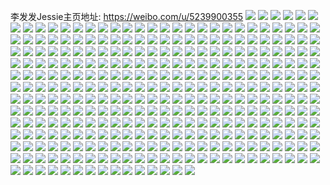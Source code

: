 李发发Jessie主页地址: https://weibo.com/u/5239900355 
![](https://wx4.sinaimg.cn/mw2000/005IC5rRgy1h8atakv305j31h526yx6p.jpg) 
![](https://wx4.sinaimg.cn/mw2000/005IC5rRgy1h8atapax2vj31li2hf7wi.jpg) 
![](https://wx4.sinaimg.cn/mw2000/005IC5rRgy1h8atahbdzej31m62ba1ky.jpg) 
![](https://wx4.sinaimg.cn/mw2000/005IC5rRgy1h82vhs0cl2j313y1lotqh.jpg) 
![](https://wx4.sinaimg.cn/mw2000/005IC5rRgy1h82vhsi7g9j313y1j6kbn.jpg) 
![](https://wx4.sinaimg.cn/mw2000/005IC5rRgy1h7haxzh7goj30k30rzq4f.jpg) 
![](https://wx4.sinaimg.cn/mw2000/005IC5rRgy1h7haxzt7m4j30fy0o7my6.jpg) 
![](https://wx4.sinaimg.cn/mw2000/005IC5rRgy1h7hay10x19j31gx23oapb.jpg) 
![](https://wx4.sinaimg.cn/mw2000/005IC5rRgy1h7fnmlborsj30i40oyn3i.jpg) 
![](https://wx4.sinaimg.cn/mw2000/005IC5rRgy1h7fnmlwtpmj30h10n7wji.jpg) 
![](https://wx4.sinaimg.cn/mw2000/005IC5rRgy1h6x4rngs19j31my2b9u0y.jpg) 
![](https://wx4.sinaimg.cn/mw2000/005IC5rRgy1h6x4ts6l37j31u32jcx6r.jpg) 
![](https://wx4.sinaimg.cn/mw2000/005IC5rRgy1h6mpqm384aj316q1ng4qp.jpg) 
![](https://wx4.sinaimg.cn/mw2000/005IC5rRgy1h6mpqmyr9rj31da1rle81.jpg) 
![](https://wx4.sinaimg.cn/mw2000/005IC5rRgy1h6mpqldk6yj31fb224u0x.jpg) 
![](https://wx4.sinaimg.cn/mw2000/005IC5rRgy1h6mpqoq5mgj31jk237u0x.jpg) 
![](https://wx4.sinaimg.cn/mw2000/005IC5rRgy1h6jsis00u9j31sc2dsu0x.jpg) 
![](https://wx4.sinaimg.cn/mw2000/005IC5rRgy1h5zk4jlmiaj32802yo15s.jpg) 
![](https://wx4.sinaimg.cn/mw2000/005IC5rRgy1h5zk4l3o7yj31oi22pwmi.jpg) 
![](https://wx4.sinaimg.cn/mw2000/005IC5rRgy1h5zk4mj74aj31sr2a247m.jpg) 
![](https://wx4.sinaimg.cn/mw2000/005IC5rRgy1h4w94j73ovj30oo11talz.jpg) 
![](https://wx4.sinaimg.cn/mw2000/005IC5rRgy1h4w94k115pj313x1kg1kx.jpg) 
![](https://wx4.sinaimg.cn/mw2000/005IC5rRgy1h4w94ia2e1j31231mv1kx.jpg) 
![](https://wx4.sinaimg.cn/mw2000/005IC5rRgy1h4w94lzl9cj31981tde81.jpg) 
![](https://wx4.sinaimg.cn/mw2000/005IC5rRgy1h3u4xvmtecj31892754qp.jpg) 
![](https://wx4.sinaimg.cn/mw2000/005IC5rRgy1h3u4xz2meuj31tk2r1e82.jpg) 
![](https://wx4.sinaimg.cn/mw2000/005IC5rRgy1h3u4xztzm3j30y71kbtn0.jpg) 
![](https://wx4.sinaimg.cn/mw2000/005IC5rRgy1h3u4y0ia87j30xt1t2e2g.jpg) 
![](https://wx4.sinaimg.cn/mw2000/005IC5rRgy1h3h3qe69zjj31oz2d5e81.jpg) 
![](https://wx4.sinaimg.cn/mw2000/005IC5rRgy1h3h3qdhel2j31rq26ne81.jpg) 
![](https://wx4.sinaimg.cn/mw2000/005IC5rRgy1h3h3qc2trrj31sc2dsu0x.jpg) 
![](https://wx4.sinaimg.cn/mw2000/005IC5rRgy1h3h3qf2pkdj31eg2441ix.jpg) 
![](https://wx4.sinaimg.cn/mw2000/005IC5rRgy1h3h3qfjg67j31681pe4o6.jpg) 
![](https://wx4.sinaimg.cn/mw2000/005IC5rRgy1h3cpoavd78j31sc2dsqv5.jpg) 
![](https://wx4.sinaimg.cn/mw2000/005IC5rRgy1h3cpod744dj31di1qd4qp.jpg) 
![](https://wx4.sinaimg.cn/mw2000/005IC5rRgy1h3cpodxpgxj316q24f7wh.jpg) 
![](https://wx4.sinaimg.cn/mw2000/005IC5rRgy1h3cpoevw03j31b31pe1kx.jpg) 
![](https://wx4.sinaimg.cn/mw2000/005IC5rRgy1h3cpofqpjej313w1ilh7t.jpg) 
![](https://wx4.sinaimg.cn/mw2000/005IC5rRgy1h3cpogr5hpj31sc2h3hdt.jpg) 
![](https://wx4.sinaimg.cn/mw2000/005IC5rRgy1h36sykpzfoj31qq2hokjl.jpg) 
![](https://wx4.sinaimg.cn/mw2000/005IC5rRgy1h36symw5pbj31l72dsnpd.jpg) 
![](https://wx4.sinaimg.cn/mw2000/005IC5rRgy1h36syo48lrj31b621ue7f.jpg) 
![](https://wx4.sinaimg.cn/mw2000/005IC5rRgy1h36syimy02j30vg1r3kat.jpg) 
![](https://wx4.sinaimg.cn/mw2000/005IC5rRgy1h2wkrb57d4j31w72d84qq.jpg) 
![](https://wx4.sinaimg.cn/mw2000/005IC5rRgy1h2wkr9xqzfj31vs2henpd.jpg) 
![](https://wx4.sinaimg.cn/mw2000/005IC5rRgy1h2wkrc42ldj31qm2pqqv5.jpg) 
![](https://wx4.sinaimg.cn/mw2000/005IC5rRgy1h2wkrctr7wj31831z17wh.jpg) 
![](https://wx4.sinaimg.cn/mw2000/005IC5rRgy1h2wkrdzndtj31ic1xke81.jpg) 
![](https://wx4.sinaimg.cn/mw2000/005IC5rRgy1h2wkrfeh1bj31kb2507wh.jpg) 
![](https://wx4.sinaimg.cn/mw2000/005IC5rRgy1h2ualla19lj30u0140ajr.jpg) 
![](https://wx4.sinaimg.cn/mw2000/005IC5rRgy1h2rulp7kdzj31uh2g6npd.jpg) 
![](https://wx4.sinaimg.cn/mw2000/005IC5rRgy1h2rulq3mb4j31dz2aa7wh.jpg) 
![](https://wx4.sinaimg.cn/mw2000/005IC5rRgy1h2rulrpkv2j31sc2ds4qq.jpg) 
![](https://wx4.sinaimg.cn/mw2000/005IC5rRgy1h2rulu4se0j31ii23x7wh.jpg) 
![](https://wx4.sinaimg.cn/mw2000/005IC5rRgy1h2rulo41iej31r42cmhdt.jpg) 
![](https://wx4.sinaimg.cn/mw2000/005IC5rRgy1h2rulveun9j31sy24s4qp.jpg) 
![](https://wx4.sinaimg.cn/mw2000/005IC5rRgy1h2qs73w8vxj31051l17mu.jpg) 
![](https://wx4.sinaimg.cn/mw2000/005IC5rRgy1h2qs75detcj315b1pex5t.jpg) 
![](https://wx4.sinaimg.cn/mw2000/005IC5rRgy1h2qs766cujj310n1n2h6f.jpg) 
![](https://wx4.sinaimg.cn/mw2000/005IC5rRgy1h2qs76qtesj31281ewnh3.jpg) 
![](https://wx4.sinaimg.cn/mw2000/005IC5rRgy1h2qs77headj310c27g1kx.jpg) 
![](https://wx4.sinaimg.cn/mw2000/005IC5rRgy1h2qs7823srj30z41udkdo.jpg) 
![](https://wx4.sinaimg.cn/mw2000/005IC5rRgy1h2nfk67v00j318k22o4qp.jpg) 
![](https://wx4.sinaimg.cn/mw2000/005IC5rRgy1h2nfk4z6a1j30xs1h34fm.jpg) 
![](https://wx4.sinaimg.cn/mw2000/005IC5rRgy1h2nfk7dx0ej315b24t4qp.jpg) 
![](https://wx4.sinaimg.cn/mw2000/005IC5rRgy1h2nfk7zekej30p11cf7gj.jpg) 
![](https://wx4.sinaimg.cn/mw2000/005IC5rRgy1h2nfk9e4gnj315f1nkqss.jpg) 
![](https://wx4.sinaimg.cn/mw2000/005IC5rRgy1h2nfkahzk5j315t1ozx2r.jpg) 
![](https://wx4.sinaimg.cn/mw2000/005IC5rRgy1h2m4nh2fajj31081owav6.jpg) 
![](https://wx4.sinaimg.cn/mw2000/005IC5rRgy1h2m4ni5bapj30uy1fc4eo.jpg) 
![](https://wx4.sinaimg.cn/mw2000/005IC5rRgy1h2m4ngl424j315f1p3e5l.jpg) 
![](https://wx4.sinaimg.cn/mw2000/005IC5rRgy1h2m4nho35tj313a1h7aun.jpg) 
![](https://wx4.sinaimg.cn/mw2000/005IC5rRgy1h2g913rl0dj32802yob2c.jpg) 
![](https://wx4.sinaimg.cn/mw2000/005IC5rRgy1h2g911nbmuj31ic27gu0y.jpg) 
![](https://wx4.sinaimg.cn/mw2000/005IC5rRgy1h2g90vv935j32802yox6r.jpg) 
![](https://wx4.sinaimg.cn/mw2000/005IC5rRgy1h2g90zt4lrj31fv258npe.jpg) 
![](https://wx4.sinaimg.cn/mw2000/005IC5rRgy1h2g90u2jp7j32c03401kz.jpg) 
![](https://wx4.sinaimg.cn/mw2000/005IC5rRgy1h2g910nn8rj319r1qnqv5.jpg) 
![](https://wx4.sinaimg.cn/mw2000/005IC5rRgy1h2g90yt3h6j32192you0y.jpg) 
![](https://wx4.sinaimg.cn/mw2000/005IC5rRgy1h2g90snrnnj31u02mrx6r.jpg) 
![](https://wx4.sinaimg.cn/mw2000/005IC5rRgy1h2g90wzupjj32802yo4qr.jpg) 
![](https://wx4.sinaimg.cn/mw2000/005IC5rRgy1h2bomlvf6kj30zq1owkag.jpg) 
![](https://wx4.sinaimg.cn/mw2000/005IC5rRgy1h2bomqce0mj30z71u7tve.jpg) 
![](https://wx4.sinaimg.cn/mw2000/005IC5rRgy1h2bomwe7wej31781nv1kx.jpg) 
![](https://wx4.sinaimg.cn/mw2000/005IC5rRgy1h29dtbilo3j31rj2c4e81.jpg) 
![](https://wx4.sinaimg.cn/mw2000/005IC5rRgy1h29dtcyuopj31pt2bthdt.jpg) 
![](https://wx4.sinaimg.cn/mw2000/005IC5rRgy1h29dtahha2j31ku2e5kjl.jpg) 
![](https://wx4.sinaimg.cn/mw2000/005IC5rRgy1h29dte36clj316x1ymkii.jpg) 
![](https://wx4.sinaimg.cn/mw2000/005IC5rRgy1h2856rtuw7j325u2ry4qq.jpg) 
![](https://wx4.sinaimg.cn/mw2000/005IC5rRgy1h2856u68qdj31oe268qv5.jpg) 
![](https://wx4.sinaimg.cn/mw2000/005IC5rRgy1h2856p89bij31n22cqnpd.jpg) 
![](https://wx4.sinaimg.cn/mw2000/005IC5rRgy1h2856xm3xrj30qi12idt8.jpg) 
![](https://wx4.sinaimg.cn/mw2000/005IC5rRgy1h2856vvd36j31lg2cqnpd.jpg) 
![](https://wx4.sinaimg.cn/mw2000/005IC5rRgy1h24rac32iaj32c0340x6p.jpg) 
![](https://wx4.sinaimg.cn/mw2000/005IC5rRgy1h24rad9jfyj31g22foe81.jpg) 
![](https://wx4.sinaimg.cn/mw2000/005IC5rRgy1h24raacgiqj31n824pkjl.jpg) 
![](https://wx4.sinaimg.cn/mw2000/005IC5rRgy1h24raemia0j31vi2enqv5.jpg) 
![](https://wx4.sinaimg.cn/mw2000/005IC5rRgy1h23n5abbjej31we2qunpd.jpg) 
![](https://wx4.sinaimg.cn/mw2000/005IC5rRgy1h23n5800d6j31zy2viu0x.jpg) 
![](https://wx4.sinaimg.cn/mw2000/005IC5rRgy1h23n5d9s8oj30yx1l64h4.jpg) 
![](https://wx4.sinaimg.cn/mw2000/005IC5rRgy1h23n5cezvxj32802yoe82.jpg) 
![](https://wx4.sinaimg.cn/mw2000/005IC5rRgy1h22fb16wobj31tl2f9b2a.jpg) 
![](https://wx4.sinaimg.cn/mw2000/005IC5rRgy1h22faz73u2j31eo1xme81.jpg) 
![](https://wx4.sinaimg.cn/mw2000/005IC5rRgy1h22fb2uy6lj31rf2dzu0x.jpg) 
![](https://wx4.sinaimg.cn/mw2000/005IC5rRgy1h22fb4b11fj32c03401ky.jpg) 
![](https://wx4.sinaimg.cn/mw2000/005IC5rRgy1h22fb66t3wj32c0340kjm.jpg) 
![](https://wx4.sinaimg.cn/mw2000/005IC5rRgy1h21ibl7tp0j32c0340b2a.jpg) 
![](https://wx4.sinaimg.cn/mw2000/005IC5rRgy1h21ibpmc5yj31sc2dsqv5.jpg) 
![](https://wx4.sinaimg.cn/mw2000/005IC5rRgy1h21ibmve1zj31t32ce1ky.jpg) 
![](https://wx4.sinaimg.cn/mw2000/005IC5rRgy1h21ibhl32oj32c0340b2a.jpg) 
![](https://wx4.sinaimg.cn/mw2000/005IC5rRgy1h21ibj3bo3j31gv1zlkjl.jpg) 
![](https://wx4.sinaimg.cn/mw2000/005IC5rRgy1h21ibreolwj327c2rub2a.jpg) 
![](https://wx4.sinaimg.cn/mw2000/005IC5rRgy1h21ibo5oefj319b2147wh.jpg) 
![](https://wx4.sinaimg.cn/mw2000/005IC5rRgy1h21ieg52ocj32092gzu0x.jpg) 
![](https://wx4.sinaimg.cn/mw2000/005IC5rRgy1h21ibsy9cyj31jb2dnqv5.jpg) 
![](https://wx4.sinaimg.cn/mw2000/005IC5rRgy1h1wkyk1g8tj32302ufe83.jpg) 
![](https://wx4.sinaimg.cn/mw2000/005IC5rRgy1h1wkyn4i62j32802yokjn.jpg) 
![](https://wx4.sinaimg.cn/mw2000/005IC5rRgy1h1t0p48683j31yd2eztzc.jpg) 
![](https://wx4.sinaimg.cn/mw2000/005IC5rRgy1h1t0p2sx0gj320v2m81kx.jpg) 
![](https://wx4.sinaimg.cn/mw2000/005IC5rRgy1h1t0p5ku1jj31h91rsqk7.jpg) 
![](https://wx4.sinaimg.cn/mw2000/005IC5rRgy1h1t0p68vu7j31t825se4w.jpg) 
![](https://wx4.sinaimg.cn/mw2000/005IC5rRgy1h1t0p6scfaj317c1upnbx.jpg) 
![](https://wx4.sinaimg.cn/mw2000/005IC5rRgy1h1t0p3m5t5j32002hvx5t.jpg) 
![](https://wx4.sinaimg.cn/mw2000/005IC5rRgy1h1qngpnq4oj31bd1u0wud.jpg) 
![](https://wx4.sinaimg.cn/mw2000/005IC5rRgy1h1qngroad1j31mr1vrkcd.jpg) 
![](https://wx4.sinaimg.cn/mw2000/005IC5rRgy1h1qngr2lpyj318u1q5tnl.jpg) 
![](https://wx4.sinaimg.cn/mw2000/005IC5rRgy1h1qngqhoaoj31b21txwv6.jpg) 
![](https://wx4.sinaimg.cn/mw2000/005IC5rRgy1h1qngopylhj32802yohdv.jpg) 
![](https://wx4.sinaimg.cn/mw2000/005IC5rRgy1h1qngsa5j8j317p1sd7jv.jpg) 
![](https://wx4.sinaimg.cn/mw2000/005IC5rRgy1h1odtjcdh8j31pk27jnoc.jpg) 
![](https://wx4.sinaimg.cn/mw2000/005IC5rRgy1h1odth7s8xj31e2200tpn.jpg) 
![](https://wx4.sinaimg.cn/mw2000/005IC5rRgy1h1odtgimfoj321u2m8e83.jpg) 
![](https://wx4.sinaimg.cn/mw2000/005IC5rRgy1h1odtii7rnj31ds21q1b5.jpg) 
![](https://wx4.sinaimg.cn/mw2000/005IC5rRgy1h1odthvvntj31h623rax6.jpg) 
![](https://wx4.sinaimg.cn/mw2000/005IC5rRgy1h1odtkui8rj319f1vy18h.jpg) 
![](https://wx4.sinaimg.cn/mw2000/005IC5rRgy1h1odtk5syqj31kq27q4nv.jpg) 
![](https://wx4.sinaimg.cn/mw2000/005IC5rRgy1h1odtlhrixj31ip25w7r2.jpg) 
![](https://wx4.sinaimg.cn/mw2000/005IC5rRgy1h1odtdya9aj31iw2e0non.jpg) 
![](https://wx4.sinaimg.cn/mw2000/005IC5rRgy1h1knh7udtpj31ff23kh4k.jpg) 
![](https://wx4.sinaimg.cn/mw2000/005IC5rRgy1h1knh7bkufj314t1fidvg.jpg) 
![](https://wx4.sinaimg.cn/mw2000/005IC5rRgy1h1knh9hx8vj31wc2ac4ny.jpg) 
![](https://wx4.sinaimg.cn/mw2000/005IC5rRgy1h1knha8em1j31ip2d81kx.jpg) 
![](https://wx4.sinaimg.cn/mw2000/005IC5rRgy1h1kniewrwsj324g2l6x6r.jpg) 
![](https://wx4.sinaimg.cn/mw2000/005IC5rRgy1h1knhaq1wsj31en2bwqqc.jpg) 
![](https://wx4.sinaimg.cn/mw2000/005IC5rRgy1h1knhbhqhvj31fe1u64qp.jpg) 
![](https://wx4.sinaimg.cn/mw2000/005IC5rRgy1h1knhc1t6kj31gs1y0e01.jpg) 
![](https://wx4.sinaimg.cn/mw2000/005IC5rRgy1h1knhclr96j31f91q7k90.jpg) 
![](https://wx4.sinaimg.cn/mw2000/005IC5rRgy1h1ici5ct2kj31031f9gvy.jpg) 
![](https://wx4.sinaimg.cn/mw2000/005IC5rRgy1h1ici50aoxj31fr1s6hd6.jpg) 
![](https://wx4.sinaimg.cn/mw2000/005IC5rRgy1h1ici5ro4nj31001gyh16.jpg) 
![](https://wx4.sinaimg.cn/mw2000/005IC5rRgy1h1ici69u4xj31eo20xas0.jpg) 
![](https://wx4.sinaimg.cn/mw2000/005IC5rRgy1h1ici6n4lcj30ty18hqan.jpg) 
![](https://wx4.sinaimg.cn/mw2000/005IC5rRgy1h1ici74h9mj315h1p0h3x.jpg) 
![](https://wx4.sinaimg.cn/mw2000/005IC5rRgy1h1icicry5pj308w0bymx9.jpg) 
![](https://wx4.sinaimg.cn/mw2000/005IC5rRgy1h1ds6xx7k7j31ee1pwnpd.jpg) 
![](https://wx4.sinaimg.cn/mw2000/005IC5rRgy1h1ds6yvi5aj31au1il4qp.jpg) 
![](https://wx4.sinaimg.cn/mw2000/005IC5rRgy1h1ds6zj2bkj30zb1h2b0p.jpg) 
![](https://wx4.sinaimg.cn/mw2000/005IC5rRgy1h1ds707o3pj30vr1ej1ge.jpg) 
![](https://wx4.sinaimg.cn/mw2000/005IC5rRgy1h1ds710nm8j31091hi4oo.jpg) 
![](https://wx4.sinaimg.cn/mw2000/005IC5rRgy1h1ds6wdk3nj31121hjhbc.jpg) 
![](https://wx4.sinaimg.cn/mw2000/005IC5rRgy1h1asl5pe93j31mc1xae81.jpg) 
![](https://wx4.sinaimg.cn/mw2000/005IC5rRgy1h1asldn5jej31o01xvkjl.jpg) 
![](https://wx4.sinaimg.cn/mw2000/005IC5rRgy1h1asl6pd6aj31ih25se81.jpg) 
![](https://wx4.sinaimg.cn/mw2000/005IC5rRgy1h1asl7arsfj30t61blqid.jpg) 
![](https://wx4.sinaimg.cn/mw2000/005IC5rRgy1h1asla3hxjj31ng20ue81.jpg) 
![](https://wx4.sinaimg.cn/mw2000/005IC5rRgy1h1asl91vs1j30td1b3k41.jpg) 
![](https://wx4.sinaimg.cn/mw2000/005IC5rRgy1h1aslbt1g3j31o0280hdt.jpg) 
![](https://wx4.sinaimg.cn/mw2000/005IC5rRgy1h1aslcp7b7j31o0280b29.jpg) 
![](https://wx4.sinaimg.cn/mw2000/005IC5rRgy1h1aso1n8asj31o0280hdt.jpg) 
![](https://wx4.sinaimg.cn/mw2000/005IC5rRgy1h1aspbhdx6j308i0bywf6.jpg) 
![](https://wx4.sinaimg.cn/mw2000/005IC5rRgy1h19lgy2utsj31o0280qv5.jpg) 
![](https://wx4.sinaimg.cn/mw2000/005IC5rRgy1h19lgz79hbj31o02804qq.jpg) 
![](https://wx4.sinaimg.cn/mw2000/005IC5rRgy1h19lgzx1ufj31mc25s4qp.jpg) 
![](https://wx4.sinaimg.cn/mw2000/005IC5rRgy1h19lgu91pdj30zt1efnlq.jpg) 
![](https://wx4.sinaimg.cn/mw2000/005IC5rRgy1h19lgv091zj31c01r41kx.jpg) 
![](https://wx4.sinaimg.cn/mw2000/005IC5rRgy1h19lgvknpvj310q1duh4y.jpg) 
![](https://wx4.sinaimg.cn/mw2000/005IC5rRgy1h19lgwh45rj31g01wu7wh.jpg) 
![](https://wx4.sinaimg.cn/mw2000/005IC5rRgy1h19lgt7276j31mc25se81.jpg) 
![](https://wx4.sinaimg.cn/mw2000/005IC5rRgy1h19lgx6y8gj31i41sw1kx.jpg) 
![](https://wx4.sinaimg.cn/mw2000/005IC5rRgy1h172ho9u8kj31o02804qp.jpg) 
![](https://wx4.sinaimg.cn/mw2000/005IC5rRgy1h172hnegpyj318e1ubb29.jpg) 
![](https://wx4.sinaimg.cn/mw2000/005IC5rRgy1h172hmjgzfj30y41e14ju.jpg) 
![](https://wx4.sinaimg.cn/mw2000/005IC5rRgy1h172hlp4yrj316a1lq1kx.jpg) 
![](https://wx4.sinaimg.cn/mw2000/005IC5rRgy1h15vmom99lj31fp1xa4qp.jpg) 
![](https://wx4.sinaimg.cn/mw2000/005IC5rRgy1h15vmp8k5nj30we1637hb.jpg) 
![](https://wx4.sinaimg.cn/mw2000/005IC5rRgy1h15vmq9k6oj31101c5tpa.jpg) 
![](https://wx4.sinaimg.cn/mw2000/005IC5rRgy1h15vmqzi88j319w1ohnlj.jpg) 
![](https://wx4.sinaimg.cn/mw2000/005IC5rRgy1h15vmrsmmxj31f1280qv5.jpg) 
![](https://wx4.sinaimg.cn/mw2000/005IC5rRgy1h15vmsfge4j31o0280kjl.jpg) 
![](https://wx4.sinaimg.cn/mw2000/005IC5rRgy1h15vmt8hgpj31o0280u0x.jpg) 
![](https://wx4.sinaimg.cn/mw2000/005IC5rRgy1h15vmu4644j316f1u61kx.jpg) 
![](https://wx4.sinaimg.cn/mw2000/005IC5rRgy1h15vmnn57pj31o0280kjm.jpg) 
![](https://wx4.sinaimg.cn/mw2000/005IC5rRgy1h14qv6kea4j31d51z9qv5.jpg) 
![](https://wx4.sinaimg.cn/mw2000/005IC5rRgy1h14qv7xkitj31dt20hnpd.jpg) 
![](https://wx4.sinaimg.cn/mw2000/005IC5rRgy1h14qv4m9ytj312v1fr4qp.jpg) 
![](https://wx4.sinaimg.cn/mw2000/005IC5rRgy1h14qv8zee7j31bx1xqkjl.jpg) 
![](https://wx4.sinaimg.cn/mw2000/005IC5rRgy1h14qwq1czcj30pz13fdrq.jpg) 
![](https://wx4.sinaimg.cn/mw2000/005IC5rRgy1h128t7rs58j31jk1x0b29.jpg) 
![](https://wx4.sinaimg.cn/mw2000/005IC5rRgy1h128t8nzqwj313t1lx7wh.jpg) 
![](https://wx4.sinaimg.cn/mw2000/005IC5rRgy1h128t6u9rwj31111qr7wh.jpg) 
![](https://wx4.sinaimg.cn/mw2000/005IC5rRgy1h128t97co8j31gz1rz7wh.jpg) 
![](https://wx4.sinaimg.cn/mw2000/005IC5rRgy1h128t9tm8zj31341pb1kx.jpg) 
![](https://wx4.sinaimg.cn/mw2000/005IC5rRgy1h0zt8yip4vj320e27t1ky.jpg) 
![](https://wx4.sinaimg.cn/mw2000/005IC5rRgy1h0zt91z3p6j32802ot4qr.jpg) 
![](https://wx4.sinaimg.cn/mw2000/005IC5rRgy1h0zt8zu48oj31n923ynpd.jpg) 
![](https://wx4.sinaimg.cn/mw2000/005IC5rRgy1h0zt93ud11j31t52hu7wi.jpg) 
![](https://wx4.sinaimg.cn/mw2000/005IC5rRgy1h0zt96vc7lj32802x77wj.jpg) 
![](https://wx4.sinaimg.cn/mw2000/005IC5rRgy1h0xzybwfexj30u01hcqj7.jpg) 
![](https://wx4.sinaimg.cn/mw2000/005IC5rRgy1h0wgdum3evj31841r6u0x.jpg) 
![](https://wx4.sinaimg.cn/mw2000/005IC5rRgy1h0wgdshzyuj31er1xk1ky.jpg) 
![](https://wx4.sinaimg.cn/mw2000/005IC5rRgy1h0wgdvt3jxj31r022ox6q.jpg) 
![](https://wx4.sinaimg.cn/mw2000/005IC5rRgy1h0wgdwpg54j31mh22mu0y.jpg) 
![](https://wx4.sinaimg.cn/mw2000/005IC5rRgy1h0wgdty3aaj31vy2msb2b.jpg) 
![](https://wx4.sinaimg.cn/mw2000/005IC5rRgy1h0wgdr7p7nj31ip221qv6.jpg) 
![](https://wx4.sinaimg.cn/mw2000/005IC5rRgy1h0u23fafwbj31r42bhkjn.jpg) 
![](https://wx4.sinaimg.cn/mw2000/005IC5rRgy1h0u23h5r53j31pa265e83.jpg) 
![](https://wx4.sinaimg.cn/mw2000/005IC5rRgy1h0u23ieirxj31tq2dze84.jpg) 
![](https://wx4.sinaimg.cn/mw2000/005IC5rRgy1h0u23e3f6ij31xv2hku10.jpg) 
![](https://wx4.sinaimg.cn/mw2000/005IC5rRgy1h0sxgvrh9yj31uo2h9qv7.jpg) 
![](https://wx4.sinaimg.cn/mw2000/005IC5rRgy1h0sxgy8qpkj31o427cx6q.jpg) 
![](https://wx4.sinaimg.cn/mw2000/005IC5rRgy1h0sxh1k2t4j31op2d07wj.jpg) 
![](https://wx4.sinaimg.cn/mw2000/005IC5rRgy1h0sxgs7lv8j31ls265npe.jpg) 
![](https://wx4.sinaimg.cn/mw2000/005IC5rRgy1h0sxh3n829j31op2867wj.jpg) 
![](https://wx4.sinaimg.cn/mw2000/005IC5rRgy1h0sxh5ybp1j31p32aj7wj.jpg) 
![](https://wx4.sinaimg.cn/mw2000/005IC5rRgy1h0rwhx3opcj31sn2eoe82.jpg) 
![](https://wx4.sinaimg.cn/mw2000/005IC5rRgy1h0rwhy4sovj31hn221kjl.jpg) 
![](https://wx4.sinaimg.cn/mw2000/005IC5rRgy1h0rwhz8yj4j31rl2c5b2a.jpg) 
![](https://wx4.sinaimg.cn/mw2000/005IC5rRgy1h0rwhw903xj31by1uee81.jpg) 
![](https://wx4.sinaimg.cn/mw2000/005IC5rRgy1h0qub7h6wuj31kf28be83.jpg) 
![](https://wx4.sinaimg.cn/mw2000/005IC5rRgy1h0qubdh92cj31qq2iub2c.jpg) 
![](https://wx4.sinaimg.cn/mw2000/005IC5rRgy1h0qubk9k46j31o726jqv6.jpg) 
![](https://wx4.sinaimg.cn/mw2000/005IC5rRgy1h0qub1x58wj31br1y9npe.jpg) 
![](https://wx4.sinaimg.cn/mw2000/005IC5rRgy1h0qubuiac2j31bt1wqe82.jpg) 
![](https://wx4.sinaimg.cn/mw2000/005IC5rRgy1h0n3neoid2j30u015baoq.jpg) 
![](https://wx4.sinaimg.cn/mw2000/005IC5rRgy1h0n3nfbcuhj30u012atlp.jpg) 
![](https://wx4.sinaimg.cn/mw2000/005IC5rRgy1h0n3nfzx9pj30u012adrw.jpg) 
![](https://wx4.sinaimg.cn/mw2000/005IC5rRgy1h0n3ndv5jfj30u0152k60.jpg) 
![](https://wx4.sinaimg.cn/mw2000/005IC5rRgy1h0n3ngnyqej30u011s4an.jpg) 
![](https://wx4.sinaimg.cn/mw2000/005IC5rRgy1h0goxumy3mj32802yokjm.jpg) 
![](https://wx4.sinaimg.cn/mw2000/005IC5rRgy1h0gp1isl5uj30u0140wno.jpg) 
![](https://wx4.sinaimg.cn/mw2000/005IC5rRgy1h0e5awa3qgj31w12ng1l0.jpg) 
![](https://wx4.sinaimg.cn/mw2000/005IC5rRgy1h0e5av40f8j31uz2jtu10.jpg) 
![](https://wx4.sinaimg.cn/mw2000/005IC5rRgy1h0e5atml9kj31x72ltx6s.jpg) 
![](https://wx4.sinaimg.cn/mw2000/005IC5rRgy1h0e5blc34oj30il0ohtic.jpg) 
![](https://wx4.sinaimg.cn/mw2000/005IC5rRgy1h0cz4lg36mj30u016vqbt.jpg) 
![](https://wx4.sinaimg.cn/mw2000/005IC5rRgy1h0aky7zhrmj312o0u0gs4.jpg) 
![](https://wx4.sinaimg.cn/mw2000/005IC5rRgy1h0ak27818dj326r2shnpf.jpg) 
![](https://wx4.sinaimg.cn/mw2000/005IC5rRgy1h0ak28ckz1j32802f67wj.jpg) 
![](https://wx4.sinaimg.cn/mw2000/005IC5rRgy1h0ak25yo4mj32802erx6q.jpg) 
![](https://wx4.sinaimg.cn/mw2000/005IC5rRgy1h0ak29ga6dj31p124m1ky.jpg) 
![](https://wx4.sinaimg.cn/mw2000/005IC5rRgy1h09giwn9koj30u011wagv.jpg) 
![](https://wx4.sinaimg.cn/mw2000/005IC5rRgy1h09giv80iij30u011wagb.jpg) 
![](https://wx4.sinaimg.cn/mw2000/005IC5rRgy1h09givktnoj30u0106q9w.jpg) 
![](https://wx4.sinaimg.cn/mw2000/005IC5rRgy1h09giw8svuj30u018mk0e.jpg) 
![](https://wx4.sinaimg.cn/mw2000/005IC5rRgy1h09givxj51j30u0142gss.jpg) 
![](https://wx4.sinaimg.cn/mw2000/005IC5rRgy1h09giuutyaj30u011a7a0.jpg) 
![](https://wx4.sinaimg.cn/mw2000/005IC5rRgy1h074bzyq78j30u013z7hx.jpg) 
![](https://wx4.sinaimg.cn/mw2000/005IC5rRgy1h074c24ixgj30u014017n.jpg) 
![](https://wx4.sinaimg.cn/mw2000/005IC5rRgy1h074c3k2vbj30u013pk3v.jpg) 
![](https://wx4.sinaimg.cn/mw2000/005IC5rRgy1h074bxsmouj30u0159n9d.jpg) 
![](https://wx4.sinaimg.cn/mw2000/005IC5rRgy1h074c4lj3pj30i30ngq7v.jpg) 
![](https://wx4.sinaimg.cn/mw2000/005IC5rRgy1h04nl9q46zj31wj2ps7wl.jpg) 
![](https://wx4.sinaimg.cn/mw2000/005IC5rRgy1h04nlb65ojj31pr2fnnpg.jpg) 
![](https://wx4.sinaimg.cn/mw2000/005IC5rRgy1h04nlco8v7j31qm2fru0z.jpg) 
![](https://wx4.sinaimg.cn/mw2000/005IC5rRgy1h04nldy4iqj31nq2fku0z.jpg) 
![](https://wx4.sinaimg.cn/mw2000/005IC5rRgy1h04nlf7iezj31lf1ose82.jpg) 
![](https://wx4.sinaimg.cn/mw2000/005IC5rRgy1h03mza4gzvj31nu25pb2b.jpg) 
![](https://wx4.sinaimg.cn/mw2000/005IC5rRgy1h03mz8biuyj31ob24z7wj.jpg) 
![](https://wx4.sinaimg.cn/mw2000/005IC5rRgy1h03mzbe0yoj317h1mtx6p.jpg) 
![](https://wx4.sinaimg.cn/mw2000/005IC5rRgy1h03mz6i5ycj30gg0meagc.jpg) 
![](https://wx4.sinaimg.cn/mw2000/005IC5rRgy1h03mzc4frnj30g90mq0zf.jpg) 
![](https://wx4.sinaimg.cn/mw2000/005IC5rRgy1h0040ghsedj32802yokjn.jpg) 
![](https://wx4.sinaimg.cn/mw2000/005IC5rRgy1h0040imzc8j32802yoqv7.jpg) 
![](https://wx4.sinaimg.cn/mw2000/005IC5rRgy1h0040koor7j31zo2ixb2b.jpg) 
![](https://wx4.sinaimg.cn/mw2000/005IC5rRgy1h0040mw4lwj31sk2rw4qr.jpg) 
![](https://wx4.sinaimg.cn/mw2000/005IC5rRgy1gzay2bjxvcj30u0140jz3.jpg) 
![](https://wx4.sinaimg.cn/mw2000/005IC5rRgy1gzay2c03ghj30u0140aho.jpg) 
![](https://wx4.sinaimg.cn/mw2000/005IC5rRgy1gz76cyheiaj32c033yqv6.jpg) 
![](https://wx4.sinaimg.cn/mw2000/005IC5rRgy1gz50hhqrczj32802yox6q.jpg) 
![](https://wx4.sinaimg.cn/mw2000/005IC5rRgy1gz50hjkcpsj32802you0y.jpg) 
![](https://wx4.sinaimg.cn/mw2000/005IC5rRgy1gz50hkmyfvj32802yonpe.jpg) 
![](https://wx4.sinaimg.cn/mw2000/005IC5rRgy1gz50hfuomyj32282nrx6q.jpg) 
![](https://wx4.sinaimg.cn/mw2000/005IC5rRgy1gz50hlwvzaj31w125b4qq.jpg) 
![](https://wx4.sinaimg.cn/mw2000/005IC5rRgy1gyz4koyjhlj30u00zxdmi.jpg) 
![](https://wx4.sinaimg.cn/mw2000/005IC5rRgy1gyz4ksqom3j30u00ukn2q.jpg) 
![](https://wx4.sinaimg.cn/mw2000/005IC5rRgy1gyz4kmmte2j30u011bai8.jpg) 
![](https://wx4.sinaimg.cn/mw2000/005IC5rRgy1gyz4knmqd4j30u015iaib.jpg) 
![](https://wx4.sinaimg.cn/mw2000/005IC5rRgy1gyz4kqfpz5j30u01cctk9.jpg) 
![](https://wx4.sinaimg.cn/mw2000/005IC5rRgy1gyz4koc4mvj30u013vwm0.jpg) 
![](https://wx4.sinaimg.cn/mw2000/005IC5rRgy1gyz4kpjonrj30u012bq8m.jpg) 
![](https://wx4.sinaimg.cn/mw2000/005IC5rRgy1gyz4kralw8j30u01ba10f.jpg) 
![](https://wx4.sinaimg.cn/mw2000/005IC5rRgy1gyz4ks6mh8j31he0u0gvf.jpg) 
![](https://wx4.sinaimg.cn/mw2000/005IC5rRgy1gyunfhu9zxj320z28hu0x.jpg) 
![](https://wx4.sinaimg.cn/mw2000/005IC5rRgy1gys2dcxmahj32c0340kjn.jpg) 
![](https://wx4.sinaimg.cn/mw2000/005IC5rRgy1gyohxc0gtbj30mx0yhgo0.jpg) 
![](https://wx4.sinaimg.cn/mw2000/005IC5rRgy1gyo6evoi45j30fq0ndjs8.jpg) 
![](https://wx4.sinaimg.cn/mw2000/005IC5rRgy1gyo6evdug3j30hs0nzq3x.jpg) 
![](https://wx4.sinaimg.cn/mw2000/005IC5rRgy1gykb3y7eb2j30u019swkr.jpg) 
![](https://wx4.sinaimg.cn/mw2000/005IC5rRgy1gykb3yicegj30u01giahf.jpg) 
![](https://wx4.sinaimg.cn/mw2000/005IC5rRgy1gyiyzp1zyhj30jv0lrmxk.jpg) 
![](https://wx4.sinaimg.cn/mw2000/005IC5rRgy1gyfzz74f0wj30u012kdm7.jpg) 
![](https://wx4.sinaimg.cn/mw2000/005IC5rRgy1gyfzz8179lj30u00zc7cd.jpg) 
![](https://wx4.sinaimg.cn/mw2000/005IC5rRgy1gyfzz6pdf6j30u0154akl.jpg) 
![](https://wx4.sinaimg.cn/mw2000/005IC5rRgy1gyfzz7kvjqj30u01864av.jpg) 
![](https://wx4.sinaimg.cn/mw2000/005IC5rRgy1gyfihb7jd4j30u017ok03.jpg) 
![](https://wx4.sinaimg.cn/mw2000/005IC5rRgy1gyfihbn91gj30u0161129.jpg) 
![](https://wx4.sinaimg.cn/mw2000/005IC5rRgy1gyeo1rsqcxj30u01404cg.jpg) 
![](https://wx4.sinaimg.cn/mw2000/005IC5rRgy1gyeo1qn9b9j30u0140jzs.jpg) 
![](https://wx4.sinaimg.cn/mw2000/005IC5rRgy1gye6wy6gu8j30u00xh79v.jpg) 
![](https://wx4.sinaimg.cn/mw2000/005IC5rRgy1gye6x1hdo7j30u016g0zn.jpg) 
![](https://wx4.sinaimg.cn/mw2000/005IC5rRgy1gye6x10topj30u019w7be.jpg) 
![](https://wx4.sinaimg.cn/mw2000/005IC5rRgy1gye6wxopfpj30u01c7ahw.jpg) 
![](https://wx4.sinaimg.cn/mw2000/005IC5rRgy1gye6wysignj30u019eahx.jpg) 
![](https://wx4.sinaimg.cn/mw2000/005IC5rRgy1gye6wz7633j30u0111jx1.jpg) 
![](https://wx4.sinaimg.cn/mw2000/005IC5rRgy1gye6wzl9ylj30u0132te9.jpg) 
![](https://wx4.sinaimg.cn/mw2000/005IC5rRgy1gye6x0m5eij30u017z0z7.jpg) 
![](https://wx4.sinaimg.cn/mw2000/005IC5rRgy1gy9ozzaorsj32802yokjm.jpg) 
![](https://wx4.sinaimg.cn/mw2000/005IC5rRgy1gy7594pzc7j32802yo7wj.jpg) 
![](https://wx4.sinaimg.cn/mw2000/005IC5rRgy1gy6nfozqtxj31s32hzb2b.jpg) 
![](https://wx4.sinaimg.cn/mw2000/005IC5rRgy1gy6nfqj4ihj31xe2l94qs.jpg) 
![](https://wx4.sinaimg.cn/mw2000/005IC5rRgy1gy6nfshuddj31tx2jinpf.jpg) 
